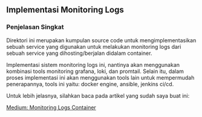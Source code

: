 ## Implementasi Monitoring Logs

### Penjelasan Singkat
Direktori ini merupakan kumpulan source code untuk mengimplementasikan sebuah service yang digunakan untuk melakukan monitoring logs dari sebuah service yang dihosting/berjalan didalam container.

Implementasi sistem monitoring logs ini, nantinya akan menggunakan kombinasi tools monitoring grafana, loki, dan promtail. Selain itu, dalam proses implementasi ini akan menggunakan tools lain untuk mempermudah penerapannya, tools ini yaitu: docker engine, ansible, jenkins ci/cd.

Untuk lebih jelasnya, silahkan baca pada artikel yang sudah saya buat ini:

[Medium: Monitoring Logs Container](https://medium.com/@peiterpasaribu/implementasi-monitoring-logs-tersentral-untuk-aplikasi-contianer-dengan-menggunakan-grafana-loki-8dacc18e93e7)